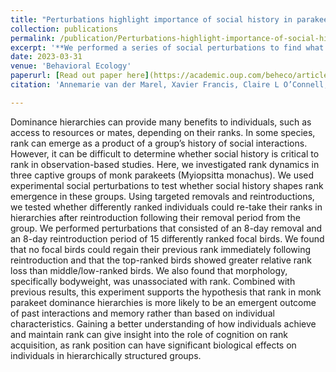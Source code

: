 ```yaml
---
title: "Perturbations highlight importance of social history in parakeet rank dynamics"
collection: publications
permalink: /publication/Perturbations-highlight-importance-of-social-history-in-parakeet-rank-dynamics
excerpt: '**We performed a series of social perturbations to find what determines dominance rank in monk parakeets. We found that 1. bodyweight is not associated with rank, 2. reintroduced birds were not able to regain their rank following reintroduction, and 3. top-ranked birds experienced greater relative rank losses. These results, in addition to our previous work, suggests that social history is important for structuring monk parakeet dominance hierarhcies**'
date: 2023-03-31
venue: 'Behavioral Ecology'
paperurl: [Read out paper here](https://academic.oup.com/beheco/article/34/3/457/7093242)
citation: 'Annemarie van der Marel, Xavier Francis, Claire L O’Connell, Cesar O Estien, Chelsea Carminito, Virginia Darby Moore, Nickolas Lormand, Bryan M Kluever, Elizabeth A Hobson, Perturbations highlight importance of social history in parakeet rank dynamics, Behavioral Ecology, 2023; arad015, https://doi.org/10.1093/beheco/arad015'

---
```

Dominance hierarchies can provide many benefits to individuals, such as access to resources or mates, depending on their ranks. In some species, rank can emerge as a product of a group’s history of social interactions. However, it can be difficult to determine whether social history is critical to rank in observation-based studies. Here, we investigated rank dynamics in three captive groups of monk parakeets (Myiopsitta monachus). We used experimental social perturbations to test whether social history shapes rank emergence in these groups. Using targeted removals and reintroductions, we tested whether differently ranked individuals could re-take their ranks in hierarchies after reintroduction following their removal period from the group. We performed perturbations that consisted of an 8-day removal and an 8-day reintroduction period of 15 differently ranked focal birds. We found that no focal birds could regain their previous rank immediately following reintroduction and that the top-ranked birds showed greater relative rank loss than middle/low-ranked birds. We also found that morphology, specifically bodyweight, was unassociated with rank. Combined with previous results, this experiment supports the hypothesis that rank in monk parakeet dominance hierarchies is more likely to be an emergent outcome of past interactions and memory rather than based on individual characteristics. Gaining a better understanding of how individuals achieve and maintain rank can give insight into the role of cognition on rank acquisition, as rank position can have significant biological effects on individuals in hierarchically structured groups.

